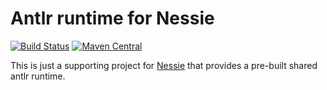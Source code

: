 # Antlr runtime for Nessie

[![Build Status](https://github.com/projectnessie/nessie-antlr-runtime/actions/workflows/main.yml/badge.svg)](https://github.com/projectnessie/nessie-antlr-runtime/actions/workflows/main.yml)
[![Maven Central](https://img.shields.io/maven-central/v/org.projectnessie/nessie-antlr-runtime)](https://search.maven.org/artifact/org.projectnessie/nessie-antlr-runtime)

This is just a supporting project for [Nessie](https://github.com/projectnessie/nessie) that
provides a pre-built shared antlr runtime.
